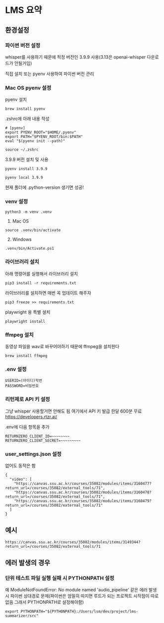 # LMS 요약

## 환경설정

### 파이썬 버전 설정

whisper를 사용하기 때문에 적정 버전인 3.9.9 사용(3.13은 openai-whisper 다운로드가 안될거임)

직접 설치 또는 pyenv 사용하여 파이썬 버전 관리

### Mac OS pyenv 설정

pyenv 설치

```
brew install pyenv
```

.zshrc에 아래 내용 작성

```
# [pyenv]
export PYENV_ROOT="$HOME/.pyenv"
export PATH="$PYENV_ROOT/bin:$PATH"
eval "$(pyenv init --path)"
```

```
source ~/.zshrc
```

3.9.9 버전 설치 및 사용

```
pyenv install 3.9.9

pyenv local 3.9.9
```

현재 폴더에 .python-version 생기면 성공!

### venv 설정

```
python3 -m venv .venv
```

1. Mac OS

```
source .venv/bin/activate
```

2. Windows

```
.venv/bin/Activate.ps1
```

### 라이브러리 설치

아래 명령어를 실행해서 라이브러리 설치

```
pip3 install -r requirements.txt
```

라이브러리를 설치하면 매번 꼭 업데이트 해주자

```
pip3 freeze >> requirements.txt
```

playwright 용 특별 설치

```
playwright install
```

### ffmpeg 설치

동영상 파일을 wav로 바꾸어야하기 때문에 ffmpeg을 설치한다

```
brew install ffmpeg
```

### .env 설정

```
USERID=(아이디)학번
PASSWORD=비밀번호
```

### 리턴제로 API 키 설정
그냥 whisper 사용할거면 안해도 됨
여기에서 API 키 발급 한달 600분 무료 https://developers.rtzr.ai/

.env에 다음 항목을 추가

```
RETURNZERO_CLIENT_ID=~~~~~~~~
RETURNZERO_CLIENT_SECRET=~~~~~~~~~
```

### user_settings.json 설정

없어도 동작은 함

```
{
  "video": [
    "https://canvas.ssu.ac.kr/courses/35082/modules/items/3160477?return_url=/courses/35082/external_tools/71",
    "https://canvas.ssu.ac.kr/courses/35082/modules/items/3160478?return_url=/courses/35082/external_tools/71",
    "https://canvas.ssu.ac.kr/courses/35082/modules/items/3160479?return_url=/courses/35082/external_tools/71"
  ]
}
```

## 예시

```
https://canvas.ssu.ac.kr/courses/35082/modules/items/3149344?return_url=/courses/35082/external_tools/71
```

## 에러 발생의 경우

### 단위 테스트 파일 실행 실패 시 PYTHONPATH 설정

예 ModuleNotFoundError: No module named 'audio_pipeline' 같은 에러 발생 시 파이썬 상대경로 문제(파이썬은 엄밀히 따지면 루트가 되는 프로젝트 시작점이 따로 없음 그래서 PYTHONPATH로 설정해야함)

```
export PYTHONPATH="${PYTHONPATH}:/Users/lsm/dev/project/lms-summarizer/src"
```
